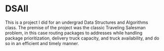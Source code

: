 # DSAII

This is a project I did for an undergrad Data Structures and Algorithms class. The premise of the project was the classic Traveling Salesman problem, in this case routing packages 
to addresses while handling package prioritization, delivery truck capacity, and truck availability, and do so in an efficient and timely manner. 
